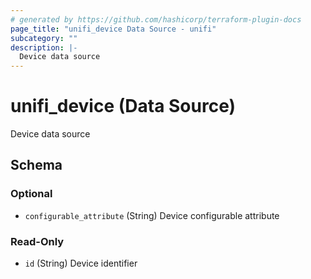 ```yaml
---
# generated by https://github.com/hashicorp/terraform-plugin-docs
page_title: "unifi_device Data Source - unifi"
subcategory: ""
description: |-
  Device data source
---
```


# unifi_device (Data Source)

Device data source



<!-- schema generated by tfplugindocs -->
## Schema

### Optional

- `configurable_attribute` (String) Device configurable attribute

### Read-Only

- `id` (String) Device identifier
